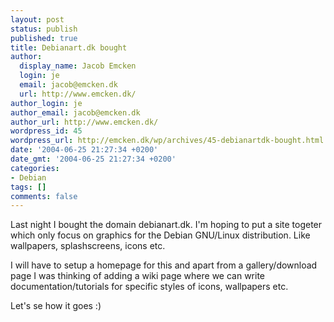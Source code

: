 ```yaml
---
layout: post
status: publish
published: true
title: Debianart.dk bought
author:
  display_name: Jacob Emcken
  login: je
  email: jacob@emcken.dk
  url: http://www.emcken.dk/
author_login: je
author_email: jacob@emcken.dk
author_url: http://www.emcken.dk/
wordpress_id: 45
wordpress_url: http://emcken.dk/wp/archives/45-debianartdk-bought.html
date: '2004-06-25 21:27:34 +0200'
date_gmt: '2004-06-25 21:27:34 +0200'
categories:
- Debian
tags: []
comments: false
---
```

Last night I bought the domain debianart.dk. I'm hoping to put a site togeter which only focus on graphics for the Debian GNU/Linux distribution. Like wallpapers, splashscreens, icons etc.

I will have to setup a homepage for this and apart from a gallery/download page I was thinking of adding a wiki page where we can write documentation/tutorials for specific styles of icons, wallpapers etc.

Let's se how it goes :)

